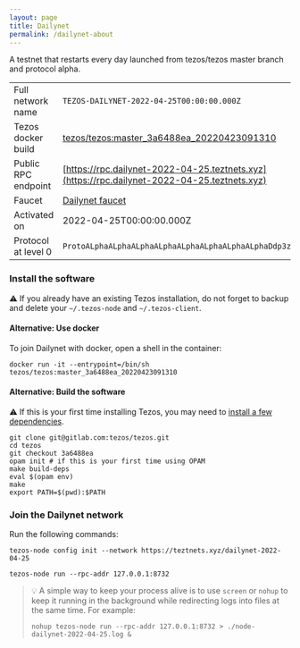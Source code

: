 ```yaml
---
layout: page
title: Dailynet
permalink: /dailynet-about
---
```


A testnet that restarts every day launched from tezos/tezos master branch and protocol alpha.

| | |
|-------|---------------------|
| Full network name | `TEZOS-DAILYNET-2022-04-25T00:00:00.000Z` |
| Tezos docker build | [tezos/tezos:master_3a6488ea_20220423091310](https://hub.docker.com/r/tezos/tezos/tags?page=1&ordering=last_updated&name=master_3a6488ea_20220423091310) |
| Public RPC endpoint | [https://rpc.dailynet-2022-04-25.teztnets.xyz](https://rpc.dailynet-2022-04-25.teztnets.xyz) |
| Faucet | [Dailynet faucet](https://teztnets.xyz/dailynet-2022-04-25-faucet) |
| Activated on | 2022-04-25T00:00:00.000Z |
| Protocol at level 0 |  `ProtoALphaALphaALphaALphaALphaALphaALphaALphaDdp3zK` |




### Install the software

⚠️  If you already have an existing Tezos installation, do not forget to backup and delete your `~/.tezos-node` and `~/.tezos-client`.



#### Alternative: Use docker

To join Dailynet with docker, open a shell in the container:

```
docker run -it --entrypoint=/bin/sh tezos/tezos:master_3a6488ea_20220423091310
```

#### Alternative: Build the software

⚠️  If this is your first time installing Tezos, you may need to [install a few dependencies](https://tezos.gitlab.io/introduction/howtoget.html#setting-up-the-development-environment-from-scratch).

```
git clone git@gitlab.com:tezos/tezos.git
cd tezos
git checkout 3a6488ea
opam init # if this is your first time using OPAM
make build-deps
eval $(opam env)
make
export PATH=$(pwd):$PATH
```

### Join the Dailynet network

Run the following commands:

```
tezos-node config init --network https://teztnets.xyz/dailynet-2022-04-25

tezos-node run --rpc-addr 127.0.0.1:8732
```

> 💡 A simple way to keep your process alive is to use `screen` or `nohup` to keep it running in the background while redirecting logs into files at the same time. For example:
>
> ```bash=13
> nohup tezos-node run --rpc-addr 127.0.0.1:8732 > ./node-dailynet-2022-04-25.log &
> ```


